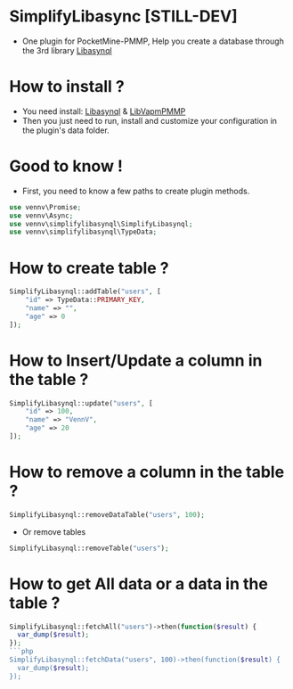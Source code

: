 # SimplifyLibasync [STILL-DEV]
- One plugin for PocketMine-PMMP, Help you create a database through the 3rd library [Libasynql](https://poggit.pmmp.io/ci/poggit/libasynql/libasynql)

# How to install ?
- You need install: [Libasynql](https://poggit.pmmp.io/ci/poggit/libasynql/libasynql) & [LibVapmPMMP](https://poggit.pmmp.io/ci/VennDev/VapmPMMP/VapmPMMP)
- Then you just need to run, install and customize your configuration in the plugin's data folder.

# Good to know !
- First, you need to know a few paths to create plugin methods.
```php
use vennv\Promise;
use vennv\Async;
use vennv\simplifylibasynql\SimplifyLibasynql;
use vennv\simplifylibasynql\TypeData;
```

# How to create table ?
```php
SimplifyLibasynql::addTable("users", [
    "id" => TypeData::PRIMARY_KEY,
    "name" => "",
    "age" => 0
]);
```

# How to Insert/Update a column in the table ?
```php
SimplifyLibasynql::update("users", [
    "id" => 100,
    "name" => "VennV",
    "age" => 20
]);
```

# How to remove a column in the table ?
```php
SimplifyLibasynql::removeDataTable("users", 100);
```
- Or remove tables
```php
SimplifyLibasynql::removeTable("users");
```

# How to get All data or a data in the table ?
```php
SimplifyLibasynql::fetchAll("users")->then(function($result) {
  var_dump($result);
});
```php
SimplifyLibasynql::fetchData("users", 100)->then(function($result) {
  var_dump($result);
});
